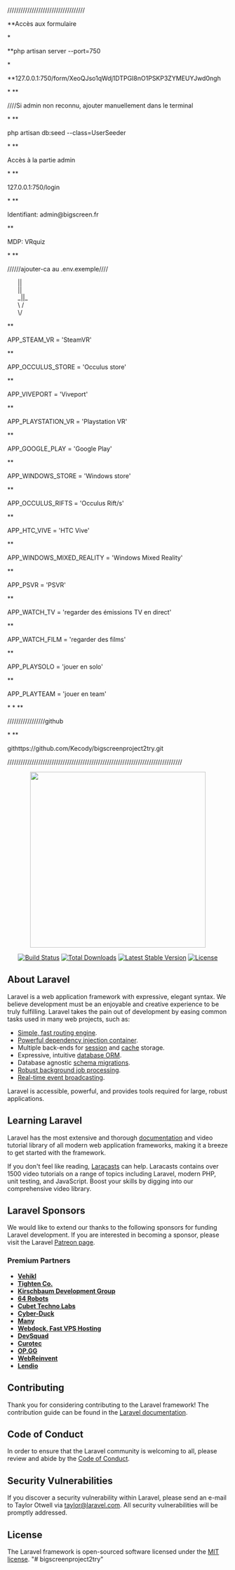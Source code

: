 ///////////////////////////////////
<p>**Accès aux formulaire</p>
*
<p>**php artisan server --port=750</p>
*
<p>**127.0.0.1:750/form/XeoQJso1qWdj1DTPGI8nO1PSKP3ZYMEUYJwd0ngh</p>
*
**<p>////Si admin non reconnu, ajouter manuellement dans le terminal</p>
*
**<p>php artisan db:seed --class=UserSeeder</p>
*
**<p>Accès à la partie admin</p>
*
**<p>127.0.0.1:750/login</p>
*
**<p>Identifiant: admin@bigscreen.fr</p>
**<p>MDP: VRquiz</p>
*
**<p>//////ajouter-ca au .env.exemple////</p>
    <ul>     
           <li style ="list-style-type:none;">||</li>  
           <li style ="list-style-type:none;">||</li> 
          <li style ="list-style-type:none;">_||_</li> 
          <li style ="list-style-type:none;">\  /</li> 
           <li style ="list-style-type:none;">\/</li> 
    </ul>               
** <p>APP_STEAM_VR = 'SteamVR'</p>
** <p>APP_OCCULUS_STORE = 'Occulus store'</p>
** <p>APP_VIVEPORT = 'Viveport'</p>
** <p>APP_PLAYSTATION_VR = 'Playstation VR'</p>
** <p>APP_GOOGLE_PLAY = 'Google Play'</p>
** <p>APP_WINDOWS_STORE = 'Windows store'</p>
** <p>APP_OCCULUS_RIFTS = 'Occulus Rift/s'</p>
** <p>APP_HTC_VIVE = 'HTC Vive'</p>
** <p>APP_WINDOWS_MIXED_REALITY = 'Windows Mixed Reality'</p>
** <p>APP_PSVR = 'PSVR'</p>
** <p>APP_WATCH_TV = 'regarder des émissions TV en direct'</p>
** <p>APP_WATCH_FILM = 'regarder des films'</p>
** <p>APP_PLAYSOLO = 'jouer en solo'</p>
** <p>APP_PLAYTEAM = 'jouer en team'</p>
*
*
**<p>/////////////////github</p>
*
**<p>githttps://github.com/Kecody/bigscreenproject2try.git</p>

///////////////////////////////////////////////////////////////////////////////

<p align="center"><a href="https://laravel.com" target="_blank"><img src="https://raw.githubusercontent.com/laravel/art/master/logo-lockup/5%20SVG/2%20CMYK/1%20Full%20Color/laravel-logolockup-cmyk-red.svg" width="400"></a></p>

<p align="center">
<a href="https://travis-ci.org/laravel/framework"><img src="https://travis-ci.org/laravel/framework.svg" alt="Build Status"></a>
<a href="https://packagist.org/packages/laravel/framework"><img src="https://img.shields.io/packagist/dt/laravel/framework" alt="Total Downloads"></a>
<a href="https://packagist.org/packages/laravel/framework"><img src="https://img.shields.io/packagist/v/laravel/framework" alt="Latest Stable Version"></a>
<a href="https://packagist.org/packages/laravel/framework"><img src="https://img.shields.io/packagist/l/laravel/framework" alt="License"></a>
</p>

## About Laravel

Laravel is a web application framework with expressive, elegant syntax. We believe development must be an enjoyable and creative experience to be truly fulfilling. Laravel takes the pain out of development by easing common tasks used in many web projects, such as:

- [Simple, fast routing engine](https://laravel.com/docs/routing).
- [Powerful dependency injection container](https://laravel.com/docs/container).
- Multiple back-ends for [session](https://laravel.com/docs/session) and [cache](https://laravel.com/docs/cache) storage.
- Expressive, intuitive [database ORM](https://laravel.com/docs/eloquent).
- Database agnostic [schema migrations](https://laravel.com/docs/migrations).
- [Robust background job processing](https://laravel.com/docs/queues).
- [Real-time event broadcasting](https://laravel.com/docs/broadcasting).

Laravel is accessible, powerful, and provides tools required for large, robust applications.

## Learning Laravel

Laravel has the most extensive and thorough [documentation](https://laravel.com/docs) and video tutorial library of all modern web application frameworks, making it a breeze to get started with the framework.

If you don't feel like reading, [Laracasts](https://laracasts.com) can help. Laracasts contains over 1500 video tutorials on a range of topics including Laravel, modern PHP, unit testing, and JavaScript. Boost your skills by digging into our comprehensive video library.

## Laravel Sponsors

We would like to extend our thanks to the following sponsors for funding Laravel development. If you are interested in becoming a sponsor, please visit the Laravel [Patreon page](https://patreon.com/taylorotwell).

### Premium Partners

- **[Vehikl](https://vehikl.com/)**
- **[Tighten Co.](https://tighten.co)**
- **[Kirschbaum Development Group](https://kirschbaumdevelopment.com)**
- **[64 Robots](https://64robots.com)**
- **[Cubet Techno Labs](https://cubettech.com)**
- **[Cyber-Duck](https://cyber-duck.co.uk)**
- **[Many](https://www.many.co.uk)**
- **[Webdock, Fast VPS Hosting](https://www.webdock.io/en)**
- **[DevSquad](https://devsquad.com)**
- **[Curotec](https://www.curotec.com/services/technologies/laravel/)**
- **[OP.GG](https://op.gg)**
- **[WebReinvent](https://webreinvent.com/?utm_source=laravel&utm_medium=github&utm_campaign=patreon-sponsors)**
- **[Lendio](https://lendio.com)**

## Contributing

Thank you for considering contributing to the Laravel framework! The contribution guide can be found in the [Laravel documentation](https://laravel.com/docs/contributions).

## Code of Conduct

In order to ensure that the Laravel community is welcoming to all, please review and abide by the [Code of Conduct](https://laravel.com/docs/contributions#code-of-conduct).

## Security Vulnerabilities

If you discover a security vulnerability within Laravel, please send an e-mail to Taylor Otwell via [taylor@laravel.com](mailto:taylor@laravel.com). All security vulnerabilities will be promptly addressed.

## License

The Laravel framework is open-sourced software licensed under the [MIT license](https://opensource.org/licenses/MIT).
"# bigscreenproject2try" 


